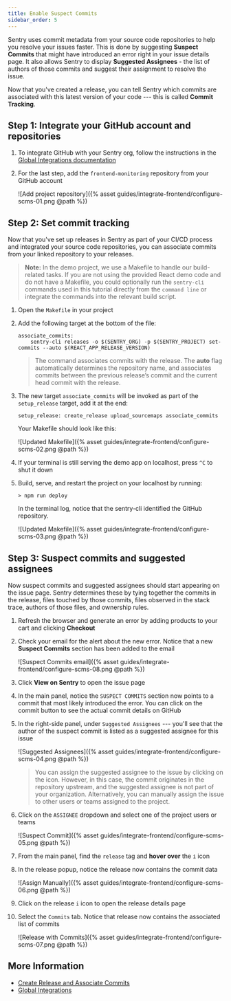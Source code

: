 ```yaml
---
title: Enable Suspect Commits
sidebar_order: 5
---
```


Sentry uses commit metadata from your source code repositories to help you resolve your issues faster. This is done by suggesting **Suspect Commits** that might have introduced an error right in your issue details page. It also allows Sentry to display **Suggested Assignees** - the list of authors of those commits and suggest their assignment to resolve the issue.

Now that you've created a release, you can tell Sentry which commits are associated with this latest version of your code --- this is called **Commit Tracking**.

## Step 1: Integrate your GitHub account and repositories

1. To integrate GitHub with your Sentry org, follow the instructions in the [Global Integrations documentation](/workflow/integrations/global-integrations/#github)

2. For the last step, add the `frontend-monitoring` repository from your GitHub account

   ![Add project repository]({% asset guides/integrate-frontend/configure-scms-01.png @path %})

## Step 2: Set commit tracking

Now that you've set up releases in Sentry as part of your CI/CD process and integrated your source code repositories, you can associate commits from your linked repository to your releases.

> **Note:** In the demo project, we use a Makefile to handle our build-related tasks. If you are not using the provided React demo code and do not have a Makefile, you could optionally run the `sentry-cli` commands used in this tutorial directly from the `command line` or integrate the commands into the relevant build script.

1. Open the `Makefile` in your project

2. Add the following target at the bottom of the file:

   ```Shell
   associate_commits:
       sentry-cli releases -o $(SENTRY_ORG) -p $(SENTRY_PROJECT) set-commits --auto $(REACT_APP_RELEASE_VERSION)
   ```

   > The command associates commits with the release. The **auto** flag automatically determines the repository name, and associates commits between the previous release’s commit and the current head commit with the release.

3. The new target `associate_commits` will be invoked as part of the `setup_release` target, add it at the end:

   ```Shell
   setup_release: create_release upload_sourcemaps associate_commits
   ```

   Your Makefile should look like this:

   ![Updated Makefile]({% asset guides/integrate-frontend/configure-scms-02.png @path %})

4. If your terminal is still serving the demo app on localhost, press `^C` to shut it down

5. Build, serve, and restart the project on your localhost by running:

   ```Shell
   > npm run deploy
   ```

   In the terminal log, notice that the sentry-cli identified the GitHub repository.

   ![Updated Makefile]({% asset guides/integrate-frontend/configure-scms-03.png @path %})

## Step 3: Suspect commits and suggested assignees

Now suspect commits and suggested assignees should start appearing on the issue page. Sentry determines these by tying together the commits in the release, files touched by those commits, files observed in the stack trace, authors of those files, and ownership rules.

1. Refresh the browser and generate an error by adding products to your cart and clicking **Checkout**

2. Check your email for the alert about the new error. Notice that a new **Suspect Commits** section has been added to the email

    ![Suspect Commits email]({% asset guides/integrate-frontend/configure-scms-08.png @path %})

3. Click **View on Sentry** to open the issue page

4. In the main panel, notice the `SUSPECT COMMITS` section now points to a commit that most likely introduced the error. You can click on the commit button to see the actual commit details on GitHub

5. In the right-side panel, under `Suggested Assignees` --- you'll see that the author of the suspect commit is listed as a suggested assignee for this issue

   ![Suggested Assignees]({% asset guides/integrate-frontend/configure-scms-04.png @path %})

   > You can assign the suggested assignee to the issue by clicking on the icon. However, in this case, the commit originates in the repository upstream, and the suggested assignee is not part of your organization.
   > Alternatively, you can manually assign the issue to other users or teams assigned to the project.

6. Click on the `ASSIGNEE` dropdown and select one of the project users or teams

   ![Suspect Commit]({% asset guides/integrate-frontend/configure-scms-05.png @path %})

7. From the main panel, find the `release` tag and **hover over** the `i` icon

8. In the release popup, notice the release now contains the commit data

   ![Assign Manually]({% asset guides/integrate-frontend/configure-scms-06.png @path %})

9. Click on the release `i` icon to open the release details page

10. Select the `Commits` tab. Notice that release now contains the associated list of commits

    ![Release with Commits]({% asset guides/integrate-frontend/configure-scms-07.png @path %})

## More Information

- [Create Release and Associate Commits](/workflow/releases/#create-release)
- [Global Integrations](/workflow/integrations/global-integrations/)

